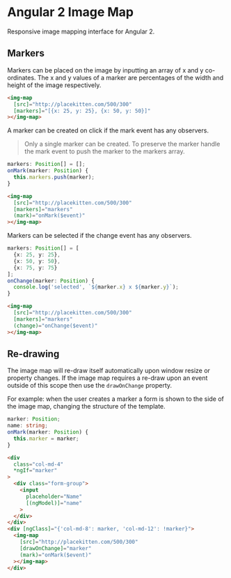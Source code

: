 # Angular 2 Image Map

Responsive image mapping interface for Angular 2.

## Markers

Markers can be placed on the image by inputting an array of x and y co-ordinates. The x and y values of a marker are percentages of the width and height of the image respectively.

```html
<img-map
  [src]="http://placekitten.com/500/300"
  [markers]="[{x: 25, y: 25}, {x: 50, y: 50}]"
></img-map>
```

A marker can be created on click if the mark event has any observers.

> Only a single marker can be created. To preserve the marker handle the mark event to push the marker to the markers array.

```ts
markers: Position[] = [];
onMark(marker: Position) {
  this.markers.push(marker);
}
```

```html
<img-map
  [src]="http://placekitten.com/500/300"
  [markers]="markers"
  (mark)="onMark($event)"
></img-map>
```

Markers can be selected if the change event has any observers.

```ts
markers: Position[] = [
  {x: 25, y: 25},
  {x: 50, y: 50},
  {x: 75, y: 75}
];
onChange(marker: Position) {
  console.log('selected', `${marker.x} x ${marker.y}`);
}
```

```html
<img-map
  [src]="http://placekitten.com/500/300"
  [markers]="markers"
  (change)="onChange($event)"
></img-map>
```

## Re-drawing

The image map will re-draw itself automatically upon window resize or property changes. If the image map requires a re-draw upon an event outside of this scope then use the `drawOnChange` property.

For example: when the user creates a marker a form is shown to the side of the image map, changing the structure of the template.

```ts
marker: Position;
name: string;
onMark(marker: Position) {
  this.marker = marker;
}
```

```html
<div
  class="col-md-4"
  *ngIf="marker"
>
  <div class="form-group">
    <input
      placeholder="Name"
      [(ngModel)]="name"
    >
  </div>
</div>
<div [ngClass]="{'col-md-8': marker, 'col-md-12': !marker}">
  <img-map
    [src]="http://placekitten.com/500/300"
    [drawOnChange]="marker"
    (mark)="onMark($event)"
  ></img-map>
</div>
```
